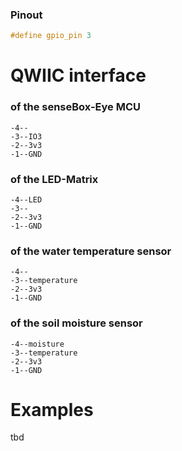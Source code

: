 ### Pinout
```cpp
#define gpio_pin 3
```

# QWIIC interface
### of the senseBox-Eye MCU
```
-4--
-3--IO3
-2--3v3
-1--GND
```

### of the LED-Matrix
```
-4--LED
-3--
-2--3v3
-1--GND
```

### of the water temperature sensor
```
-4--
-3--temperature
-2--3v3
-1--GND
```

### of the soil moisture sensor
```
-4--moisture
-3--temperature
-2--3v3
-1--GND
```

# Examples
tbd